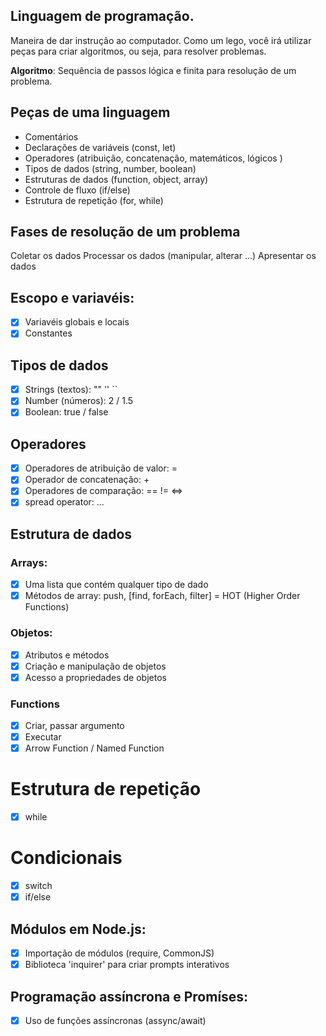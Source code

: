 ## Linguagem de programação. 

Maneira de dar instrução ao computador.
Como um lego, você irá utilizar peças para criar algoritmos, ou seja, para resolver problemas. 

**Algoritmo**: Sequência de passos lógica e finita para resolução de um problema.

## Peças de uma linguagem

- Comentários 
- Declarações de variáveis (const, let)
- Operadores (atribuição, concatenação, matemáticos, lógicos )
- Tipos de dados (string, number, boolean)
- Estruturas de dados (function, object, array)
- Controle de fluxo (if/else) 
- Estrutura de repetição (for, while)

## Fases de resolução de um problema

Coletar os dados
Processar os dados (manipular, alterar ...)
Apresentar os dados 

## Escopo e variavéis: 

- [x] Variavéis globais e locais 
- [x] Constantes

## Tipos de dados

- [x] Strings (textos): "" '' ``
- [x] Number (números): 2 / 1.5 
- [x] Boolean: true / false

## Operadores 

- [x] Operadores de atribuição de valor: = 
- [x] Operador de concatenação: + 
- [x] Operadores de comparação: ==  != <=>
- [x] spread operator: ... 

## Estrutura de dados

### Arrays: 

- [x] Uma lista que contém qualquer tipo de dado
- [x] Métodos de array: push, [find, forEach, filter] = HOT (Higher Order Functions)

### Objetos: 

- [x] Atributos e métodos
- [x] Criação e manipulação de objetos
- [x] Acesso a propriedades de objetos 

### Functions 

- [x] Criar, passar argumento
- [x] Executar
- [x] Arrow Function / Named Function

# Estrutura de repetição

- [x] while 

# Condicionais 

- [x] switch 
- [x] if/else

## Módulos em Node.js: 

- [x] Importação de módulos (require, CommonJS)
- [x] Biblioteca 'inquirer' para criar prompts interativos

## Programação assíncrona e Promíses:

- [x] Uso de funções assíncronas (assync/await) 
